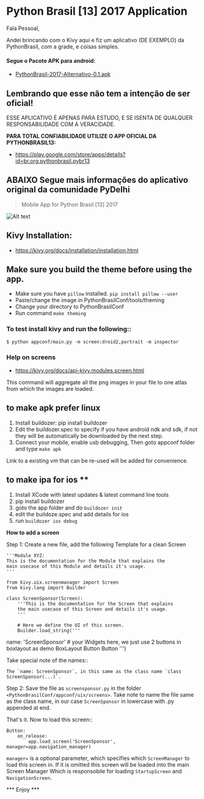 Python Brasil [13] 2017 Application
=============================

Fala Pessoal,

Andei brincando com o Kivy aqui e fiz um aplicativo (DE EXEMPLO) da PythonBrasil, com a grade, e coisas simples.

#### Segue o Pacote APK para android:
 - [PythonBrasil-2017-Alternativo-0.1.apk](https://github.com/samukasmk/pythonbrasil_mobile/blob/master/PythonBrasil-2017-Alternativo-0.1.apk)

## Lembrando que esse não tem a intenção de ser oficial!

ESSE APLICATIVO É APENAS PARA ESTUDO, E SE ISENTA DE QUALQUER RESPONSABILIDADE COM A VERACIDADE.

**PARA TOTAL CONFIABILIDADE UTILIZE O APP OFICIAL DA PYTHONBRASIL13:**
- https://play.google.com/store/apps/details?id=br.org.pythonbrasil.pybr13


## ABAIXO Segue mais informações do aplicativo original da comunidade PyDelhi


> Mobile App for Python Brasil [13] 2017

![Alt text](screen.png?raw=true "Optional Title")

## Kivy Installation:
- https://kivy.org/docs/installation/installation.html

## Make sure you build the theme before using the app.
   - Make sure you have `pillow` installed. `pip install pillow --user`
   - Paste/change the image in PythonBrasilConf/tools/theming
   - Change your directory to PythonBrasilConf
   - Run command ``make theming``

### To test install kivy and run the following::

    $ python appconf/main.py -m screen:droid2,portrait -m inspector

### Help on screens
- https://kivy.org/docs/api-kivy.modules.screen.html


This command will aggregate all the png images in your file to one atlas
from which the images are loaded.

## to make apk **prefer linux**

1. Install buildozer: pip install buildozer
2. Edit the buildozer.spec to specify if you have android ndk and sdk,
   if not they will be automatically be downloaded by the next step.
3. Connect your mobile, enable usb debugging, Then goto appconf
   folder and type `make apk`

Link to a existing vm that can be re-used will be added for convenience.

## to make ipa for ios **

1. Install XCode with latest updates & latest command line tools
2. pip install buildozer
3. goto the app folder and do `buildozer init`
4. edit the buildoze.spec and add details for ios
5. run `buildozer ios debug`

**How to add a screen**

Step 1: Create a new file, add the following Template for a clean Screen

	'''Module XYZ:
	This is the documentation for the Module that explains the
	main usecase of this Module and details it's usage.
	'''

	from kivy.uix.screenmanager import Screen
	from kivy.lang import Builder

	class ScreenSponsor(Screen):
	    '''This is the documentation for the Screen that explains
	    the main usecase of this Screen and details it's usage.
	    '''

	    # Here we define the UI of this screen.
	    Builder.load_string('''
<ScreenSponsor>
	name: 'ScreenSponsor'
	# your Widgets here,  we just use 2 buttons in boxlayout as demo
	BoxLayout
	    Button
	    Button
	''')

Take special note of the names::

    The `name: ScreenSponsor`, in this same as the class name `class ScreenSponsor(...)`.


Step 2: Save the file as `screensponsor.py` in the folder `<PythonBrasilConf/appconf/uix/screens>`. Take note to name the file same as the class name,  in our case `ScreenSponsor` in lowercase with .py appended at end.

That's it. Now to load this screen::

    Button:
    	on_release:
            app.load_screen('ScreenSponsor', manager=app.navigation_manager)

`manager=` is a optional parameter, which specifies which `ScreenManager` to load this screen in.
If it is omitted this screen will be loaded into the main Screen Manager Which is responsobile for loading `StartupScreen` and `NavigationScreen`.


***   Enjoy   ***
